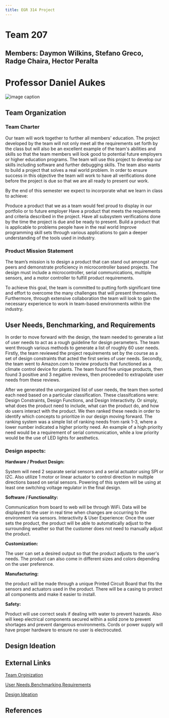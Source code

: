 ```yaml
---
title: EGR 314 Project
---
```


# Team 207 
## Members: Daymon Wilkins, Stefano Greco, Radge Chaira, Hector Peralta
# Professor Daniel Aukes
![image caption](https://upload.wikimedia.org/wikipedia/en/d/d0/Ira_A._Fulton_Schools_of_Engineering_at_Arizona_State_University_logo.png)

## Team Organization

### Team Charter

Our team will work together to further all members' education. The project developed by the team will not only meet all the requirements set forth by the class but will also be an excellent example of the team's abilities and skills so that the team members will look good to potential future employers or higher education programs. The team will use this project to develop our skills including software and further debugging skills. The team also wants to build a project that solves a real world problem. In order to ensure success in this objective the team will work to have all verifications done before the project is due so that we are all ready to present our work.  

By the end of this semester we expect to incorporate what we learn in class to achieve: 

Produce a product that we as a team would feel proud to display in our portfolio or to future employer 
Have a product that meets the requirements and criteria described in the project.
Have all subsystem verifications done by the time the project is due and be ready to present.
Build a product that is applicable to problems people have in the real world 
Improve programming skill sets through various applications to gain a deeper understanding of the tools used in industry. 

### Product Mission Statement

The team’s mission is to design a product that can stand out amongst our peers and demonstrate proficiency in microcontroller based projects. The design must include a microcontroller, serial communications, multiple sensors, and a motor controller to fulfill product requirements. 

To achieve this goal, the team is committed to putting forth significant time and effort to overcome the many challenges that will present themselves. Furthermore, through extensive collaboration the team will look to gain the necessary experience to work in team-based environments within the industry.  


## User Needs, Benchmarking, and Requirements

In order to move forward with the design, the team needed to generate a list of user needs to act as a rough guideline for design perameters. The team went through various methods to generate a list of roughly 60 user needs. Firstly, the team reviewed the project requirements set by the course as a set of design constraints that acted the first series of user needs. Secondly, the team went to Amazon.com to review products that functioned as a climate control device for plants. The team found five unique products, then found 3 positive and 3 negative reviews, then proceeded to extrapolate user needs from these reviews.

After we generated the unorganized list of user needs, the team then sorted each need based on a particular classification. 
These classifcations were: Design Constraints, Design Functions, and Design Interactivity. Or simply, what does the product need to include, what can the product do, and how do users interact with the product. We then ranked these needs in order to identify which concepts to prioritize in our design moving forward. The ranking system was a simple list of ranking needs from rank 1-3, where a lower number indicated a higher priority need. An example of a high priority need would be a requirement of serial communication, while a low priority would be the use of LED lights for aesthetics. 

### Design aspects:

**Hardware / Product Design:**

System will need 2 separate serial sensors and a serial actuator using SPI or I2C. Also utilize 1 motor or linear actuator to control direction in multiple directions based on serial sensors. Powering of this system will be using at least one switching voltage regulator in the final design. 


**Software / Functionality:** 

Communication from board to web will be through WiFi. Data will be displayed to the user in real time when changes are occurring to the environment via sensors.
Interactivity & User Experience: Once the user sets the product, the product will be able to automatically adjust to the surrounding weather so that the customer does not need to manually adjust the product.

**Customization:**

 The user can set a desired output so that the product adjusts to the user's needs. The product can also come in different sizes and colors depending on the user preference.
 
**Manufacturing:**

the product will be made through a unique Printed Circuit Board that fits the sensors and actuators used in the product. There will be a casing to protect all components and make it easier to install.

**Safety:**

 Product will use correct seals if dealing with water to prevent hazards. Also will keep electrical components secured within a solid zone to prevent shortages and prevent dangerous environments. Cords or power supply will have proper hardware to ensure no user is electrocuted.



## Design Ideation



## External Links

[Team Orginization](https://docs.google.com/document/d/1zvjxT0mUPsxpsUikL3fo2RUGiMzdoE-Koxl9A7i0Ph4)

[User Needs,Benchmarking,Requirements](https://docs.google.com/document/d/1Q-Mk1Iff0SsWfN9Rt0p_gPa4DlcKJiR9xMkjAW__YpM)

[Design Ideation](https://docs.google.com/document/d/1Em7D-Jp007Hy9gsVuGirWoKYb_hOZ6e2Eb4pvV0lgSc)


## References
